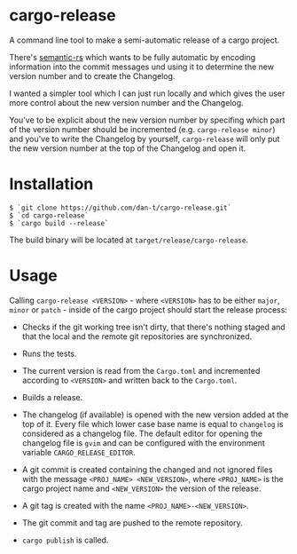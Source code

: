 cargo-release
=============

A command line tool to make a semi-automatic release of a cargo project.

There's [semantic-rs](https://github.com/semantic-rs/semantic-rs) which
wants to be fully automatic by encoding information into the commit messages
und using it to determine the new version number and to create the Changelog.

I wanted a simpler tool which I can just run locally and which gives the user
more control about the new version number and the Changelog.

You've to be explicit about the new version number by specifing which part of
the version number should be incremented (e.g. `cargo-release minor`) and
you've to write the Changelog by yourself, `cargo-release` will only put the
new version number at the top of the Changelog and open it.

Installation
============

    $ `git clone https://github.com/dan-t/cargo-release.git`
    $ `cd cargo-release`
    $ `cargo build --release`

The build binary will be located at `target/release/cargo-release`.

Usage
=====

Calling `cargo-release <VERSION>` - where `<VERSION>` has to be either `major`, `minor` or `patch` -
inside of the cargo project should start the release process:

* Checks if the git working tree isn't dirty, that there's nothing staged and that
  the local and the remote git repositories are synchronized.

* Runs the tests.

* The current version is read from the `Cargo.toml` and incremented according to
  `<VERSION>` and written back to the `Cargo.toml`.

* Builds a release.

* The changelog (if available) is opened with the new version added at the top of it.
  Every file which lower case base name is equal to `changelog` is considered as a changelog
  file. The default editor for opening the changelog file is `gvim` and can be configured with
  the environment variable `CARGO_RELEASE_EDITOR`.

* A git commit is created containing the changed and not ignored files with the message
  `<PROJ_NAME> <NEW_VERSION>`, where `<PROJ_NAME>` is the cargo project name and `<NEW_VERSION>`
  the version of the release.

* A git tag is created with the name `<PROJ_NAME>-<NEW_VERSION>`.

* The git commit and tag are pushed to the remote repository.

* `cargo publish` is called.
